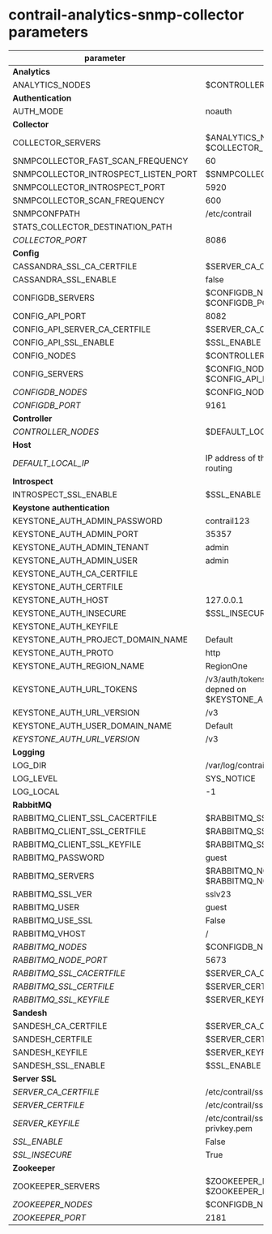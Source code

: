 # contrail-analytics-snmp-collector parameters

| parameter                            | default                                                                 |
| ------------------------------------ | ----------------------------------------------------------------------- |
| **Analytics**                        |                                                                         |
| ANALYTICS_NODES                      | $CONTROLLER_NODES                                                       |
| **Authentication**                   |                                                                         |
| AUTH_MODE                            | noauth                                                                  |
| **Collector**                        |                                                                         |
| COLLECTOR_SERVERS                    | $ANALYTICS_NODES with $COLLECTOR_PORT                                   |
| SNMPCOLLECTOR_FAST_SCAN_FREQUENCY    | 60                                                                      |
| SNMPCOLLECTOR_INTROSPECT_LISTEN_PORT | $SNMPCOLLECTOR_INTROSPECT_PORT                                          |
| SNMPCOLLECTOR_INTROSPECT_PORT        | 5920                                                                    |
| SNMPCOLLECTOR_SCAN_FREQUENCY         | 600                                                                     |
| SNMPCONFPATH                         | /etc/contrail                                                           |
| STATS_COLLECTOR_DESTINATION_PATH     |                                                                         |
| *COLLECTOR_PORT*                     | 8086                                                                    |
| **Config**                           |                                                                         |
| CASSANDRA_SSL_CA_CERTFILE            | $SERVER_CA_CERTFILE                                                     |
| CASSANDRA_SSL_ENABLE                 | false                                                                   |
| CONFIGDB_SERVERS                     | $CONFIGDB_NODES with $CONFIGDB_PORT                                     |
| CONFIG_API_PORT                      | 8082                                                                    |
| CONFIG_API_SERVER_CA_CERTFILE        | $SERVER_CA_CERTFILE                                                     |
| CONFIG_API_SSL_ENABLE                | $SSL_ENABLE                                                             |
| CONFIG_NODES                         | $CONTROLLER_NODES                                                       |
| CONFIG_SERVERS                       | $CONFIG_NODES with $CONFIG_API_PORT                                     |
| *CONFIGDB_NODES*                     | $CONFIG_NODES                                                           |
| *CONFIGDB_PORT*                      | 9161                                                                    |
| **Controller**                       |                                                                         |
| *CONTROLLER_NODES*                   | $DEFAULT_LOCAL_IP                                                       |
| **Host**                             |                                                                         |
| *DEFAULT_LOCAL_IP*                   | IP address of the NIC performs default routing                          |
| **Introspect**                       |                                                                         |
| INTROSPECT_SSL_ENABLE                | $SSL_ENABLE                                                             |
| **Keystone authentication**          |                                                                         |
| KEYSTONE_AUTH_ADMIN_PASSWORD         | contrail123                                                             |
| KEYSTONE_AUTH_ADMIN_PORT             | 35357                                                                   |
| KEYSTONE_AUTH_ADMIN_TENANT           | admin                                                                   |
| KEYSTONE_AUTH_ADMIN_USER             | admin                                                                   |
| KEYSTONE_AUTH_CA_CERTFILE            |                                                                         |
| KEYSTONE_AUTH_CERTFILE               |                                                                         |
| KEYSTONE_AUTH_HOST                   | 127.0.0.1                                                               |
| KEYSTONE_AUTH_INSECURE               | $SSL_INSECURE                                                           |
| KEYSTONE_AUTH_KEYFILE                |                                                                         |
| KEYSTONE_AUTH_PROJECT_DOMAIN_NAME    | Default                                                                 |
| KEYSTONE_AUTH_PROTO                  | http                                                                    |
| KEYSTONE_AUTH_REGION_NAME            | RegionOne                                                               |
| KEYSTONE_AUTH_URL_TOKENS             | /v3/auth/tokens or /v2.0/tokens in depned on $KEYSTONE_AUTH_URL_VERSION |
| KEYSTONE_AUTH_URL_VERSION            | /v3                                                                     |
| KEYSTONE_AUTH_USER_DOMAIN_NAME       | Default                                                                 |
| *KEYSTONE_AUTH_URL_VERSION*          | /v3                                                                     |
| **Logging**                          |                                                                         |
| LOG_DIR                              | /var/log/contrail                                                       |
| LOG_LEVEL                            | SYS_NOTICE                                                              |
| LOG_LOCAL                            | -1                                                                      |
| **RabbitMQ**                         |                                                                         |
| RABBITMQ_CLIENT_SSL_CACERTFILE       | $RABBITMQ_SSL_CACERTFILE                                                |
| RABBITMQ_CLIENT_SSL_CERTFILE         | $RABBITMQ_SSL_CERTFILE                                                  |
| RABBITMQ_CLIENT_SSL_KEYFILE          | $RABBITMQ_SSL_KEYFILE                                                   |
| RABBITMQ_PASSWORD                    | guest                                                                   |
| RABBITMQ_SERVERS                     | $RABBITMQ_NODES with $RABBITMQ_NODE_PORT                                |
| RABBITMQ_SSL_VER                     | sslv23                                                                  |
| RABBITMQ_USER                        | guest                                                                   |
| RABBITMQ_USE_SSL                     | False                                                                   |
| RABBITMQ_VHOST                       | /                                                                       |
| *RABBITMQ_NODES*                     | $CONFIGDB_NODES                                                         |
| *RABBITMQ_NODE_PORT*                 | 5673                                                                    |
| *RABBITMQ_SSL_CACERTFILE*            | $SERVER_CA_CERTFILE                                                     |
| *RABBITMQ_SSL_CERTFILE*              | $SERVER_CERTFILE                                                        |
| *RABBITMQ_SSL_KEYFILE*               | $SERVER_KEYFILE                                                         |
| **Sandesh**                          |                                                                         |
| SANDESH_CA_CERTFILE                  | $SERVER_CA_CERTFILE                                                     |
| SANDESH_CERTFILE                     | $SERVER_CERTFILE                                                        |
| SANDESH_KEYFILE                      | $SERVER_KEYFILE                                                         |
| SANDESH_SSL_ENABLE                   | $SSL_ENABLE                                                             |
| **Server SSL**                       |                                                                         |
| *SERVER_CA_CERTFILE*                 | /etc/contrail/ssl/certs/ca-cert.pem                                     |
| *SERVER_CERTFILE*                    | /etc/contrail/ssl/certs/server.pem                                      |
| *SERVER_KEYFILE*                     | /etc/contrail/ssl/private/server-privkey.pem                            |
| *SSL_ENABLE*                         | False                                                                   |
| *SSL_INSECURE*                       | True                                                                    |
| **Zookeeper**                        |                                                                         |
| ZOOKEEPER_SERVERS                    | $ZOOKEEPER_NODES with $ZOOKEEPER_PORT                                   |
| *ZOOKEEPER_NODES*                    | $CONFIGDB_NODES                                                         |
| *ZOOKEEPER_PORT*                     | 2181                                                                    |
